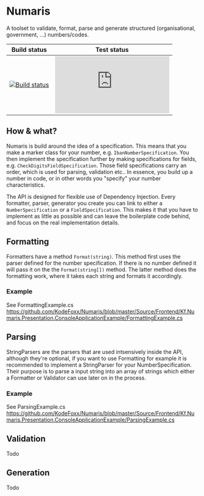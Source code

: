 # Numaris
A toolset to validate, format, parse and generate structured (organisational, government, ...) numbers/codes.

Build status | Test status
--- | --- 
[![Build status](https://ci.appveyor.com/api/projects/status/ylx7kd61ro7cqbpu/branch/master?svg=true)](https://ci.appveyor.com/project/aredfox/numaris/branch/master) | [![Test status](http://flauschig.ch/batch.php?type=tests&account=aredfox&slug=numaris)](https://ci.appveyor.com/project/aredfox/numaris/build/tests)

## How & what?
Numaris is build around the idea of a specification. This means that you make a marker class for your number, e.g. `IbanNumberSpecification`. You then implement the specification further by making specifications for fields, e.g. `CheckDigitsFieldSpecification`. Those field specifications carry an order, which is used for parsing, validation etc.. In essence, you build up a number in code, or in other words you "specify" your number characteristics.

The API is designed for flexible use of Dependency Injection. Every formatter, parser, generator you create you can link to either a `NumberSpecification` or a `FieldSpecification`. This makes it that you have to implement as little as possible and can leave the boilerplate code behind, and focus on the real implementation details.

## Formatting
Formatters have a method `Format(string)`. This method first uses the parser defined for the number specification. If there is no number defined it will pass it on the the `Format(string[])` method. The latter method does the formatting work, where it takes each string and formats it accordingly.
### Example
See FormattingExample.cs https://github.com/KodeFoxx/Numaris/blob/master/Source/Frontend/Kf.Numaris.Presentation.ConsoleApplicationExample/FormattingExample.cs

## Parsing
StringParsers are the parsers that are used intsensively inside the API, although they're optional, if you want to use Formatting for example it is recommended to implement a StringParser for your NumberSpecification. Their purpose is to parse a input string into an array of strings which either a Formatter or Validator can use later on in the process.
### Example
See ParsingExample.cs
https://github.com/KodeFoxx/Numaris/blob/master/Source/Frontend/Kf.Numaris.Presentation.ConsoleApplicationExample/ParsingExample.cs

## Validation
Todo

## Generation
Todo

